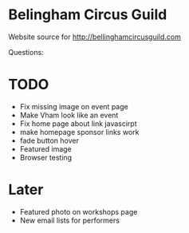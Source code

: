 Belingham Circus Guild
======================

Website source for http://bellinghamcircusguild.com

Questions:


# TODO

* Fix missing image on event page
* Make Vham look like an event
* Fix home page about link javascirpt
* make homepage sponsor links work
* fade button hover
* Featured image
* Browser testing

# Later

* Featured photo on workshops page
* New email lists for performers
